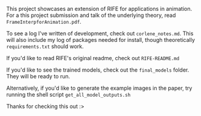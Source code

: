 This project showcases an extension of RIFE for applications in animation. For a this project submission and talk of the underlying theory, read `FrameInterpforAnimation.pdf`. 

To see a log I've written of development, check out `corlene_notes.md`. This will also include my log of packages needed for install, though theoretically `requirements.txt` should work. 

If you'd like to read RIFE's original readme, check out `RIFE-README.md`

If you'd like to see the trained models, check out the `final_models` folder. They will be ready to run. 

Alternatively, if you'd like to generate the example images in the paper, try running the shell script `get_all_model_outputs.sh`

Thanks for checking this out :>
